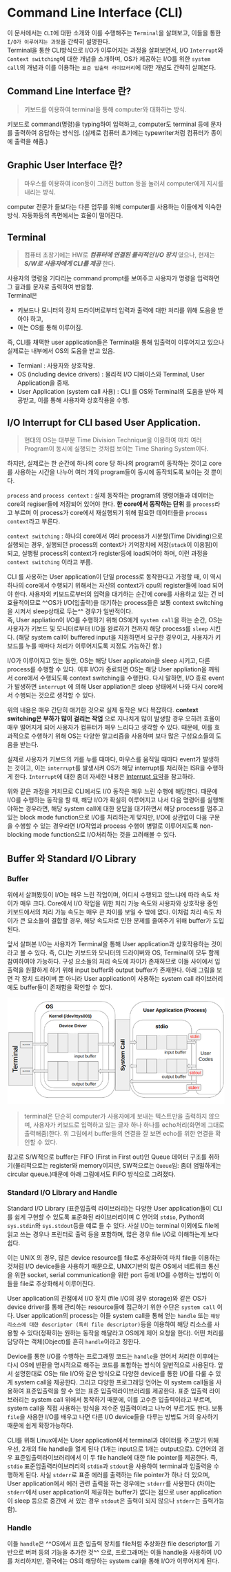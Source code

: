 # Command Line Interface (CLI)

이 문서에서는 `CLI`에 대한 소개와 이를 수행해주는 `Terminal`을 살펴보고, 이들을 통한 `I/O가 이루어지는 과정`을 간략히 설명한다.  
Terminal을 통한 CLI방식으로 I/O가 이루어지는 과정을 살펴보면서, I/O `Interrupt`와 `Context switching`에 대한 개념을 소개하며, OS가 제공하는 I/O를 위한 `system call`의 개념과 이를 이용하는 `표준 입출력 라이브러리`에 대한 개념도 간략히 살펴본다. 

## Command Line Interface 란?

> 키보드를 이용하여 terminal을 통해 computer와 대화하는 방식.  

키보드로 command(명령)을 typing하여 입력하고, computer도 terminal 등에 문자를 출력하여 응답하는 방식임. (실제로 컴퓨터 초기에는 typewriter처럼 컴퓨터가 종이에 출력을 해줌.)

## Graphic User Interface 란?

> 마우스를 이용하여 icon등이 그려진 button 등을 눌러서 computer에게 지시를 내리는 방식. 

computer 전문가 들보다는 다른 업무를 위해 computer를 사용하는 이들에게 익숙한 방식. 자동화등의 측면에서는 효율이 떨어진다.

## Terminal

>컴퓨터 초창기에는 HW로 ***컴퓨터에 연결된 물리적인 I/O 장치*** 였으나, 현재는 ***S/W로 사용자에게 CLI를 제공*** 한다. 

사용자의 명령을 기다리는 command prompt를 보여주고 사용자가 명령을 입력하면 그 결과를 문자로 출력하여 반응함.  
Terminal은

* 키보드나 모니터의 장치 드라이버로부터 입력과 출력에 대한 처리를 위해 도움을 받아야 하고, 
* 이는 OS를 통해 이루어짐. 
  

즉, CLI를 채택한 user application들은 Terminal을 통해 입출력이 이루어지고 있으나 실제로는 내부에서 OS의 도움을 받고 있음. 

* Termianl : 사용자와 상호작용.
* OS (including device drivers) : 물리적 I/O 디바이스와 Terminal, User Application을 중재.
* User Application (system call 사용) : CLI 를 OS와 Terminal의 도움을 받아 제공받고, 이를 통해 사용자와 상호작용을 수행.

## I/O Interrupt for CLI based User Application.

> 현대의 OS는 대부분 Time Division Technique을 이용하여 마치 여러 Program이 동시에 실행되는 것처럼 보이는 Time Sharing System이다.  

하지만, 실제로는 한 순간에 하나의 core 당 하나의 program이 동작하는 것이고 core를 사용하는 시간을 나누어 여러 개의 program들이 동시에 동작되도록 보이는 것 뿐이다.  

`process` and `process context`
: 실제 동작하는 program의 명령어들과 데이터는 core의 regiser들에 저장되어 있어야 한다. **한 core에서 동작하는 단위** 를 `process`라고 부르며 이 process가 core에서 재실행되기 위해 필요한 데이터들을 `process context`라고 부른다.  

`context switching`
: 하나의 core에서 여러 process가 시분할(Time Dividing)으로 실행되는 경우, 실행되던 process의 context가 기억장치에 저장(`stack`이 이용됨)이 되고, 실행될 process의 context가 register등에 load되어야 하며, 이런 과정을 `context switching` 이라고 부름.


CLI 를 사용하는 User application이 단일 process로 동작한다고 가정할 때, 이 역시 하나의 core에서 수행되기 위해서는 자신의 context가 cpu의 register들에 load 되어야 한다. 사용자의 키보드로부터의 입력을 대기하는 순간에 core를 사용하고 있는 건 비효율적이므로 ^^OS가 I/O(입출력)을 대기하는 process들은 보통 context switching을 시켜서 sleep상태로 두는^^ 경우가 일반적이다.  
즉, User appliation이 I/O를 수행하기 위해 OS에게 `system call`을 하는 순간, OS는 사용자가 키보드 및 모니터로부터 I/O을 완료하기 전까지 해당 process를 `sleep` 시킨다. (해당 system call이 buffered input을 지원하면서 요구한 경우이고, 사용자가 키보드를 누를 때마다 처리가 이루어지도록 지정도 가능하긴 함.)

I/O가 이루어지고 있는 동안, OS는 해당 User applicatoin을 sleep 시키고, 다른 process를 수행할 수 있다. 이후 I/O가 종료되면 OS는 해당 User appliation을 깨워서 core에서 수행되도록 context switching을 수행한다. 다시 말하면, I/O 종료 event가 발생하면 `interrupt` 에 의해 User appliation은 sleep 상태에서 나와 다시 core에서 수행되는 것으로 생각할 수 있다.  

위의 내용은 매우 간단히 애기한 것으로 실제 동작은 보다 복잡하다. **context switching은 부하가 많이 걸리는 작업** 으로 지나치게 많이 발생할 경우 오히려 효율이 매우 떨어지게 되어 사용자가 컴퓨터가 매우 느리다고 생각할 수 있다. 때문에, 이를 효과적으로 수행하기 위해 OS는 다양한 알고리즘을 사용하며 보다 많은 구성요소들의 도움을 받는다. 

실제로 사용자가 키보드의 키를 누를 때마다, 마우스를 움직일 때마다 event가 발생하는 것이고, 이는 `interrupt`를 발생시켜 OS가 해당 interrupt를 처리하는 ISR을 수행하게 한다. `Interrupt`에 대한 좀더 자세한 내용은 [Interrupt 요약](https://dsaint31.tistory.com/entry/CE-Interrupt-%EC%9A%94%EC%95%BD-Computer-%EA%B8%B0%EC%A4%80)을 참고하라.  

위와 같은 과정을 거치므로 CLI에서도 I/O 동작은 매우 느린 수행에 해당한다. 때문에 I/O를 수행하는 동작을 할 때, 해당 I/O가 확실히 이루어지고 나서 다음 명령어를 실행해야하는 경우라면, 해당 system call에 대한 응답을 대기하면서 해당 process를 멈추고 있는 block mode function으로 I/O를 처리하는게 맞지만, I/O에 상관없이 다음 구문을 수행할 수 있는 경우라면 I/O작업과 process 수행이 병렬로 이루어지도록 non-blocking mode function으로 I/O처리하는 것을 고려해볼 수 있다.

## Buffer 와 Standard I/O Library

### Buffer

위에서 살펴봤듯이 I/O는 매우 느린 작업이며, 어디서 수행되고 있느냐에 따라 속도 차이가 매우 크다. Core에서 I/O 작업을 위한 처리 가능 속도와 사용자와 상호작용 중인 키보드에서의 처리 가능 속도는 매우 큰 차이를 보일 수 밖에 없다. 이처럼 처리 속도 차이가 큰 요소들이 결합할 경우, 해당 속도차로 인한 문제를 줄여주기 위해 buffer가 도입된다.

앞서 살펴본 I/O는 사용자가 Terminal을 통해 User application과 상호작용하는 것이라고 볼 수 있다. 즉, CLI는 키보드와 모니터의 드라이버와 OS, Terminal이 모두 함께 참여하여야 가능하다. 구성 요소들의 처리 속도에 차이가 존재하므로 이들 사이에서 입출력을 원활하게 하기 위해 input buffer와 output buffer가 존재한다. 아래 그림을 보면 각 장치 드라이버 뿐 아니라 User application이 사용하는 system call 라이브러리에도 buffer들이 존재함을 확인할 수 있다. 

![cli_m](img/terminal_cli_os_io.png)

> terminal은 단순히 computer가 사용자에게 보내는 텍스트만을 출력하지 않으며, 사용자가 키보드로 입력하고 있는 글자 하나 하나를 echo처리(화면에 그대로 출력해줌)한다. 위 그림에서 buffer들의 연결을 잘 보면 echo를 위한 연결을 확인할 수 있다. 


참고로 S/W적으로 buffer는 FIFO (First in First out)인 Queue 데이터 구조를 취하기(물리적으로는 register와 memory이지만, SW적으로는 `Queue`임: 좀더 엄밀하게는 circular queue.)때문에 아래 그림에서도 FIFO 방식으로 그려졌다.


### Standard I/O Library and Handle

Standard I/O Library (표준입출력 라이브러리)는 다양한 User application들이 CLI를 쉽게 구현할 수 있도록 표준화된 라이브러리이며 C 언어의 `stdio`, Python의 `sys.stdin`와 `sys.stdout`등을 예로 들 수 있다. 사실 I/O는 terminal 이외에도 file에 읽고 쓰는 경우나 프린터로 출력 등을 포함하며, 많은 경우 file I/O로 이해하는게 보다 쉽다. 

이는 UNIX 의 경우, 많은 device resource를 file로 추상화하여 마치 file을 이용하는 것처럼 I/O device들을 사용하기 때문으로, UNIX기반의 많은 OS에서 네트워크 통신을 위한 socket, serial communication을 위한 port 등에 I/O를 수행하는 방법이 이들을 file로 추상화해서 이루어진다.

User application의 관점에서 I/O 장치 (file I/O의 경우 storage)와 같은 OS가 device driver를 통해 관리하는 resource들에 접근하기 위한 수단은 `system call` 이다. User application의 process는 이들 system call을 통해 얻는 `handle` 또는 `해당 리소스에 대한 descriptor (특히 file descriptor)`등을 이용하여 해당 리소스를 사용할 수 있다(정확히는 원하는 동작을 해달라고 OS에게 제어 요청을 한다). 어떤 처리를 담당하는 객체(Object)를 흔히 `handle`이라고 칭한다.

Device를 통한 I/O를 수행하는 프로그래밍 코드는 `handle`을 얻어서 처리한 이후에는 다시 OS에 반환을 명시적으로 해주는 코드를 포함하는 방식이 일반적으로 사용된다. 앞서 설명한대로 OS는 file I/O와 같은 방식으로 다양한 device를 통한 I/O를 다룰 수 있게 system call을 제공한다. 그리고 다양한 프로그래밍 언어는 이 system call들을 사용하여 표준입출력을 할 수 있는 표준 입출력라이브러리를 제공한다. 표준 입출력 라이브러리는 system call 위에서 동작하기 때문에, 이를 고수준 입출력이라고 부르며, system call을 직접 사용하는 방식을 저수준 입출력이라고 나누어 부르기도 한다. 보통 `file`을 사용한 I/O를 배우고 나면 다른 I/O device들을 다루는 방법도 거의 유사하기 때문에 쉽게 확장가능하다. 

CLI를 위해 Linux에서는 User application에서 terminal과 데이터를 주고받기 위해 우선, 2개의 file handle을 열게 된다 (1개는 input으로 1개는 output으로). C언어의 경우 표준입출력라이브러리에서 이 두 file handle에 대한 file pointer를 제공한다. 즉, `stdio` 표준입출력라이브러리의 `stdin`과 `stdout`을 사용하여 terminal과 입출력을 수행하게 된다. 사실 `stderr`로 표준 에러를 출력하는 file pointer가 하나 더 있으며, User application에서 에러 관련 출력을 하는 경우에는 `stderr`를 사용한다 (차이는 `stderr`에서 user application이 제공하는 buffer가 없다는 점으로 user application이 sleep 등으로 중간에 서 있는 경우 `stdout`은 출력이 되지 않으나 `stderr`는 출력가능함).  

### Handle

이들 `handle`은 ^^OS에서 표준 입출력 장치를 file처럼 추상화한 file descriptor를 기반으로 버퍼 등의 기능을 추가한 것^^ 으로, 프로그래머는 이들 handle을 사용하여 I/O를 처리하지만, 결국에는 OS의 해당하는 system call을 통해 I/O가 이루어지게 된다.
